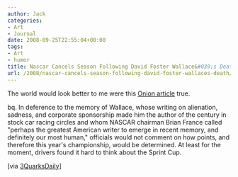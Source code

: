 ```yaml
---
author: Jack
categories:
- Art
- Journal
date: 2008-09-25T22:55:04+00:00
tags:
- Art
- humor
title: Nascar Cancels Season Following David Foster Wallace&#039;s Death
url: /2008/nascar-cancels-season-following-david-foster-wallaces-death/
---
```


<span class="drop_cap">T</span>he world would look better to me were this [Onion article][1] true.

bq. In deference to the memory of Wallace, whose writing on alienation, sadness, and corporate sponsorship made him the author of the century in stock car racing circles and whom NASCAR chairman Brian France called "perhaps the greatest American writer to emerge in recent memory, and definitely our most human," officials would not comment on how points, and therefore this year's championship, would be determined. At least for the moment, drivers found it hard to think about the Sprint Cup.

[via [3QuarksDaily][2]]

 [1]: http://www.theonion.com/content/news/nascar_cancels_remainder_of_season
 [2]: http://www.3quarksdaily.com/